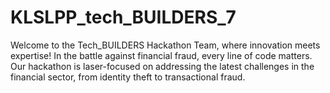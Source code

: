 # KLSLPP_tech_BUILDERS_7
Welcome to the Tech_BUILDERS Hackathon Team, where innovation meets expertise!  In the battle against financial fraud, every line of code matters. Our hackathon is laser-focused on addressing the latest challenges in the financial sector, from identity theft to transactional fraud.  
